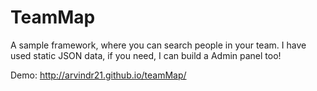 TeamMap
=======

A sample framework, where you can search people in your team. I have used static JSON data, if you need, I can build a Admin panel too!

Demo: http://arvindr21.github.io/teamMap/
